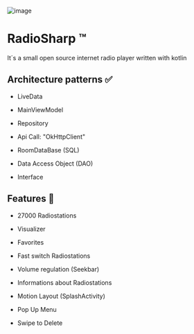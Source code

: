 
![image](https://user-images.githubusercontent.com/115455827/217231122-317a7e3f-d150-4c66-8468-41357762f540.png)

# RadioSharp :tm:

It´s a small open source internet radio player written with kotlin

## Architecture patterns :white_check_mark:

- LiveData
* MainViewModel
+ Repository
- Api Call: "OkHttpClient"
* RoomDataBase (SQL)
+ Data Access Object (DAO)
- Interface


## Features :rocket:

- 27000 Radiostations
* Visualizer
+ Favorites
- Fast switch Radiostations
* Volume regulation (Seekbar) 
+ Informations about Radiostations
- Motion Layout (SplashActivity)
* Pop Up Menu
+ Swipe to Delete
   
   
   
